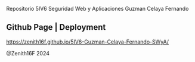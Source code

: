 Repositorio 5IV6 Seguridad Web y Aplicaciones Guzman Celaya Fernando

## Github Page | Deployment

https://zenith16f.github.io/5IV6-Guzman-Celaya-Fernando-SWyA/

@Zenith16F 2024

